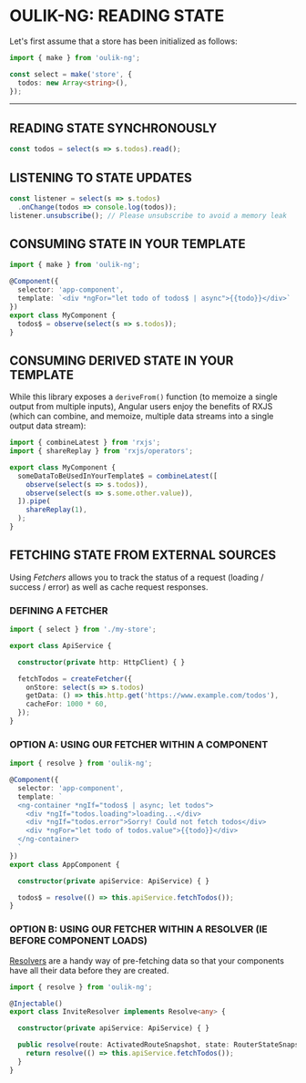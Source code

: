 # OULIK-NG: READING STATE #

Let's first assume that a store has been initialized as follows:
```Typescript
import { make } from 'oulik-ng';

const select = make('store', {
  todos: new Array<string>(),
}); 
```
---

## READING STATE SYNCHRONOUSLY ##
```Typescript
const todos = select(s => s.todos).read();
```

## LISTENING TO STATE UPDATES ##
```Typescript
const listener = select(s => s.todos)
  .onChange(todos => console.log(todos));
listener.unsubscribe(); // Please unsubscribe to avoid a memory leak
```  

## CONSUMING STATE IN YOUR TEMPLATE ##
```Typescript
import { make } from 'oulik-ng';

@Component({
  selector: 'app-component',
  template: `<div *ngFor="let todo of todos$ | async">{{todo}}</div>`
})
export class MyComponent {
  todos$ = observe(select(s => s.todos));
}
```

## CONSUMING DERIVED STATE IN YOUR TEMPLATE ##
While this library exposes a `deriveFrom()` function (to memoize a single output from multiple inputs), Angular users enjoy the benefits of RXJS (which can combine, and memoize, multiple data streams into a single output data stream):
```Typescript
import { combineLatest } from 'rxjs';
import { shareReplay } from 'rxjs/operators';

export class MyComponent {
  someDataToBeUsedInYourTemplate$ = combineLatest([
    observe(select(s => s.todos)),
    observe(select(s => s.some.other.value)),
  ]).pipe(
    shareReplay(1),
  );
}
```

## FETCHING STATE FROM EXTERNAL SOURCES ##
Using *Fetchers* allows you to track the status of a request (loading / success / error) as well as cache request responses.

### DEFINING A FETCHER ###
```Typescript
import { select } from './my-store';

export class ApiService {

  constructor(private http: HttpClient) { }

  fetchTodos = createFetcher({
    onStore: select(s => s.todos)
    getData: () => this.http.get('https://www.example.com/todos'),
    cacheFor: 1000 * 60,
  });
}
```

### OPTION A: USING OUR FETCHER WITHIN A COMPONENT ###

```Typescript
import { resolve } from 'oulik-ng';

@Component({
  selector: 'app-component',
  template: `
  <ng-container *ngIf="todos$ | async; let todos">
    <div *ngIf="todos.loading">loading...</div>
    <div *ngIf="todos.error">Sorry! Could not fetch todos</div>
    <div *ngFor="let todo of todos.value">{{todo}}</div>
  </ng-container>
  `
})
export class AppComponent {

  constructor(private apiService: ApiService) { }

  todos$ = resolve(() => this.apiService.fetchTodos());
}
```

### OPTION B: USING OUR FETCHER WITHIN A RESOLVER (IE BEFORE COMPONENT LOADS) ###
[Resolvers](https://angular.io/api/router/Resolve) are a handy way of pre-fetching data so that your components have all their data before they are created.
```Typescript
import { resolve } from 'oulik-ng';

@Injectable()
export class InviteResolver implements Resolve<any> {

  constructor(private apiService: ApiService) { }

  public resolve(route: ActivatedRouteSnapshot, state: RouterStateSnapshot) {
    return resolve(() => this.apiService.fetchTodos());
  }
}

```
